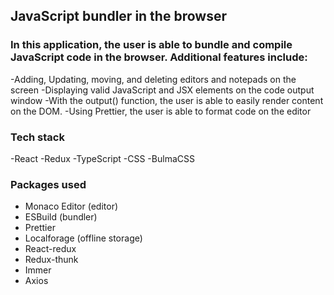 ## JavaScript bundler in the browser

### In this application, the user is able to bundle and compile JavaScript code in the browser. Additional features include:

-Adding, Updating, moving, and deleting editors and notepads on the screen
-Displaying valid JavaScript and JSX elements on the code output window
-With the output() function, the user is able to easily render content on the DOM.
-Using Prettier, the user is able to format code on the editor

### Tech stack
-React
-Redux
-TypeScript
-CSS
-BulmaCSS

### Packages used
- Monaco Editor (editor)
- ESBuild (bundler)
- Prettier
- Localforage (offline storage)
- React-redux
- Redux-thunk
- Immer
- Axios
